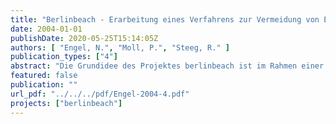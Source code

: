 ```yaml
---
title: "Berlinbeach - Erarbeitung eines Verfahrens zur Vermeidung von Einleitungen aus der Mischkanalisation in städtische Fließgewässer"
date: 2004-01-01
publishDate: 2020-05-25T15:14:05Z
authors: [ "Engel, N.", "Moll, P.", "Steeg, R." ]
publication_types: ["4"]
abstract: "Die Grundidee des Projektes berlinbeach ist im Rahmen einer Diplomarbeit (Berger, Steeg, 2001) im Studiengang Landschaftsarchitektur und Umweltplanung an der Technischen Fachhochschule Berlin entwickelt worden. Unter anderem aufbauend auf der Geschichte des Badens in Flüssen ist die Vision entstanden, die zukünftige Nutzung der innerstädtischen Spree als Badegewässer trotz der vorhandenen Ge-wässerverschmutzung zu realisieren. Das Baden in Flüssen war bis zum Beginn des letzten Jahrhunderts in Berlin eine Selbstverständlichkeit. Zahlreiche öffentliche Flussbäder befanden sich im Bereich der innerstädtischen Spree. Erst durch die mit der beginnenden Industrialisierung und der wachsenden Bevölkerung zunehmende Verschlechterung der Wasserquali-tät mussten die städtischen Bäder geschlossen werden und wurden durch die auch heute noch weitgehend genutzten Strandbäder im Stadtrandgebiet ersetzt. Die derzeitige stoffliche Belastung der Spree im Projektgebiet erfolgt durch die Ein-träge aus den Brandenburger Zuflüssen, dem Klarwasserablauf des Klärwerkes Mün-chehofe, den Einleitungen aus dem Berliner Trennsystem sowie den Mischwasser-entlastungen des Berliner Mischsystems. Es ist davon auszugehen, dass die Überläufe aus dem Mischsystem der Berliner Ka-nalisation eine wesentliche Verschmutzungsquelle der Spree darstellen. Vorrangiges Ziel des Projektes berlinbeach ist es daher, die Mischwasserentlastungen durch in der Spree angeordnete Speicher (Fangbecken) weitgehend zu vermeiden und da-durch die Badegewässerqualität in der innerstädtischen Spree nach Möglichkeit zu gewährleisten. Darüber hinaus ist vorgesehen, die Speicher mit entsprechenden Aufbauten zu versehen und diese zur Refinanzierung der Maßnahme zu nutzen."
featured: false
publication: ""
url_pdf: "../../../pdf/Engel-2004-4.pdf"
projects: ["berlinbeach"]
---
```


